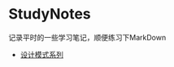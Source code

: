 # StudyNotes
记录平时的一些学习笔记，顺便练习下MarkDown

* [设计模式系列](https://github.com/DeserveL/StudyNotes/tree/master/basic/src/main/java/com/deservel/designpatterns)